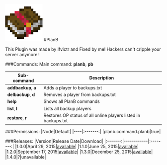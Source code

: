![PlanB](images/icon.png)
#PlanB

This Plugin was made by ifvictr and Fixed by me!
Hackers can't cripple your server anymore!

###Commands:
Main command: **planb**, **pb**

|Sub-command|Description|
|-----------|-----------|
|**addbackup**, **a**|Adds a player to backups.txt|
|**delbackup**, **d**|Removes a player from backups.txt|
|**help**|Shows all PlanB commands|
|**list**, **l**|Lists all backup players|
|**restore**, **r**|Restores OP status of all online players listed in backups.txt|

###Permissions:
|Node|Default|
|----|:-------:|
|planb.command.planb|true|

###Releases:
|Version|Release Date|Download|
|:-------:|------------|:--------:|
|1.0.0|April 29, 2015|[available](http://forums.pocketmine.net/plugins/planb.1128/download?version=2129)|
|1.1.0|June 25, 2015|[available](http://forums.pocketmine.net/plugins/planb.1128/download?version=2398)|
|1.2.0|September 17, 2015|[available](http://forums.pocketmine.net/plugins/planb.1128/download?version=2769)|
|1.3.0|December 25, 2015|[available](http://forums.pocketmine.net/plugins/planb.1128/download?version=2988)|
|1.4.0|?|unavailable|
